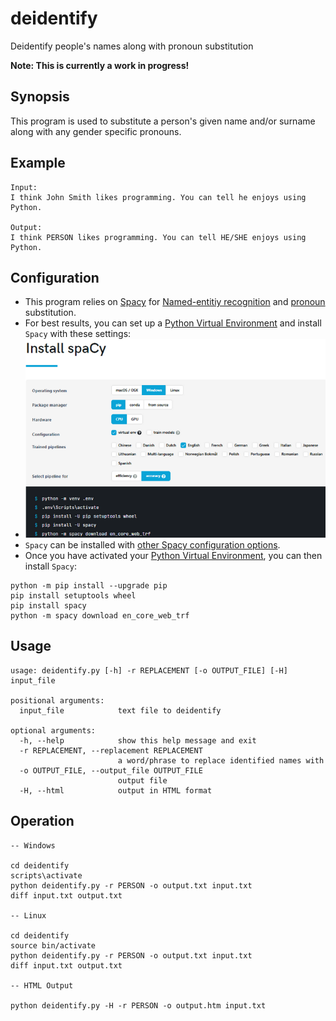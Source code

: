 # deidentify
Deidentify people's names along with pronoun substitution

**Note: This is currently a work in progress!**

## Synopsis

This program is used to substitute a person's given name and/or surname along with any gender specific pronouns.

## Example

```
Input:
I think John Smith likes programming. You can tell he enjoys using Python.

Output:
I think PERSON likes programming. You can tell HE/SHE enjoys using Python.
```

## Configuration

* This program relies on [Spacy](https://spacy.io/) for [Named-entitiy recognition](https://en.wikipedia.org/wiki/Named-entity_recognition) and [pronoun](https://en.wikipedia.org/wiki/Pronoun) substitution.
* For best results, you can set up a [Python Virtual Environment](https://docs.python.org/3/library/venv.html) and install `Spacy` with these settings:
* ![Spacy Settings](spacy_settings.png)
* `Spacy` can be installed with [other Spacy configuration options](https://spacy.io/usage).
* Once you have activated your [Python Virtual Environment](https://docs.python.org/3/library/venv.html), you can then install `Spacy`:

```shell
python -m pip install --upgrade pip
pip install setuptools wheel
pip install spacy
python -m spacy download en_core_web_trf
```

## Usage
```
usage: deidentify.py [-h] -r REPLACEMENT [-o OUTPUT_FILE] [-H] input_file

positional arguments:
  input_file            text file to deidentify

optional arguments:
  -h, --help            show this help message and exit
  -r REPLACEMENT, --replacement REPLACEMENT
                        a word/phrase to replace identified names with
  -o OUTPUT_FILE, --output_file OUTPUT_FILE
                        output file
  -H, --html            output in HTML format
```

## Operation

```shell
-- Windows 

cd deidentify
scripts\activate
python deidentify.py -r PERSON -o output.txt input.txt
diff input.txt output.txt

-- Linux

cd deidentify
source bin/activate
python deidentify.py -r PERSON -o output.txt input.txt
diff input.txt output.txt

-- HTML Output

python deidentify.py -H -r PERSON -o output.htm input.txt
```
